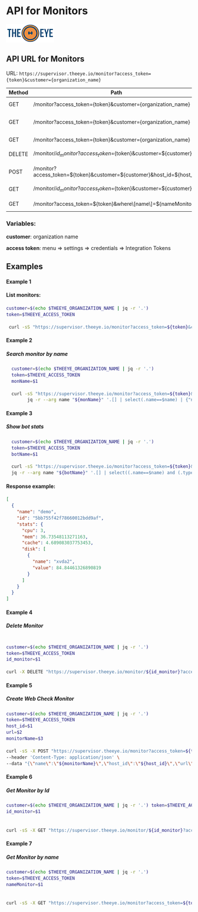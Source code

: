 # API for Monitors

[![theeye.io](../../images/logo-theeye-theOeye-logo2.png)](https://theeye.io/en/index.html)

## API URL for Monitors

URL: `https://supervisor.theeye.io/monitor?access_token={token}&customer={organization_name}`

| Method | Path | Description | ACL |
| ----- | ----- | ----- | ----- |
| GET  | /monitor?access_token={token}&customer={organization_name} | [List Monitors](#example-1) | viewer |
| GET  | /monitor?access_token={token}&customer={organization_name} | [Search monitor by name](#example-2) | viewer |
| GET  | /monitor?access_token={token}&customer={organization_name} | [Show bot stats](#example-3) | viewer |
| DELETE | /monitor/${id_monitor}?access_token=${token}&customer=${customer} | [Delete Monitor](#example-4) | admin |
| POST |/monitor?access_token=${token}&customer=${customer}&host_id=${host_id} | [Create Web Check Monitor](#example-5) | admin |
| GET  | /monitor/${id_monitor}?access_token=${token}&customer=${customer}| [Get Monitor by Id](#example-6) | viewer |
| GET  | /monitor?access_token=${token}&where\[name\]=${nameMonitor}| [Get Monitor by name](#example-7) | viewer |

### Variables:
  **customer**: organization name

  **access token**: menu => settings => credentials => Integration Tokens

## Examples


#### **Example 1**

#### List monitors:

```bash
customer=$(echo $THEEYE_ORGANIZATION_NAME | jq -r '.')
token=$THEEYE_ACCESS_TOKEN

 curl -sS "https://supervisor.theeye.io/monitor?access_token=${token}&customer=${customer}"
```
#### **Example 2**

##### **Search monitor by name**

```bash
  customer=$(echo $THEEYE_ORGANIZATION_NAME | jq -r '.')
  token=$THEEYE_ACCESS_TOKEN
  monName=$1

  curl -sS "https://supervisor.theeye.io/monitor?access_token=${token}&customer=${customer}" | \
		jq -r --arg name "${monName}" '.[] | select(.name==$name) | {"name": .name, "id": .id, "state": .resource.state}' | jq -s '.'
```
#### **Example 3**

##### **Show bot stats**

```bash
  customer=$(echo $THEEYE_ORGANIZATION_NAME | jq -r '.')
  token=$THEEYE_ACCESS_TOKEN
  botName=$1

  curl -sS "https://supervisor.theeye.io/monitor?access_token=${token}&customer=${customer}"  | \
  jq -r --arg name "${botName}" '.[] | select((.name==$name) and (.type=="dstat")) | {"name": .name, "id": .id, "stats": .resource.last_event.data}' | jq -s '.'
```

#### **Response example:**

```json
[
  {
    "name": "demo",
    "id": "5bb755f42f78660012bdd9af",
    "stats": {
      "cpu": 3,
      "mem": 36.73548113271163,
      "cache": 4.689083037753453,
      "disk": [
        {
          "name": "xvda2",
          "value": 84.84461326890819
        }
      ]
    }
  }
]
```

#### **Example 4**

##### **Delete Monitor**
```bash

customer=$(echo $THEEYE_ORGANIZATION_NAME | jq -r '.')
token=$THEEYE_ACCESS_TOKEN
id_monitor=$1

curl -X DELETE "https://supervisor.theeye.io/monitor/${id_monitor}?access_token=${token}&customer=${customer}"
```


#### **Example 5**

##### **Create Web Check Monitor**

```bash
customer=$(echo $THEEYE_ORGANIZATION_NAME | jq -r '.')
token=$THEEYE_ACCESS_TOKEN
host_id=$1
url=$2
monitorName=$3

curl -sS -X POST "https://supervisor.theeye.io/monitor?access_token=${token}&customer=${customer}&host_id=${host_id}" \
--header 'Content-Type: application/json' \
--data "{\"name\":\"${monitorName}\",\"host_id\":\"${host_id}\",\"url\":\"${url}\",\"timeout\":\"5000\",\"looptime\":\"15000\",\"type\":\"scraper\",\"status_code\":\"200\",\"_type\":\"ScraperMonitor\"}"
```
#### **Example 6**

##### **Get Monitor by Id**

```bash
customer=$(echo $THEEYE_ORGANIZATION_NAME | jq -r '.') token=$THEEYE_ACCESS_TOKEN
id_monitor=$1


curl -sS -X GET "https://supervisor.theeye.io/monitor/${id_monitor}?access_token=${token}&customer=${customer}"
```
#### **Example 7**

##### **Get Monitor by name**

```bash
customer=$(echo $THEEYE_ORGANIZATION_NAME | jq -r '.') 
token=$THEEYE_ACCESS_TOKEN
nameMonitor=$1


curl -sS -X GET "https://supervisor.theeye.io/monitor?access_token=${token}&where\[name\]=${nameMonitor}"
```




